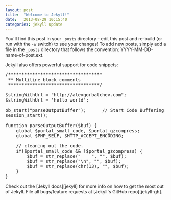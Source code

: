 ```yaml
---
layout: post
title:  "Welcome to Jekyll!"
date:   2013-08-29 10:15:40
categories: jekyll update
---
```


You'll find this post in your `_posts` directory - edit this post and re-build (or run with the `-w` switch) to see your changes!
To add new posts, simply add a file in the `_posts` directory that follows the convention: YYYY-MM-DD-name-of-post.ext.

Jekyll also offers powerful support for code snippets:

<div class="high-light-area">
<pre class="brush: js">
/***********************************
 ** Multiline block comments
 **********************************/
 
$stringWithUrl = "http://alexgorbatchev.com";
$stringWithUrl = 'hello world';
 
ob_start("parseOutputBuffer");      // Start Code Buffering
session_start();
 
function parseOutputBuffer($buf) {
    global $portal_small_code, $portal_gzcompress;
    global $PHP_SELF, $HTTP_ACCEPT_ENCODING;
 
    // cleaning out the code.
    if($portal_small_code && !$portal_gzcompress) {
        $buf = str_replace("    ", "", $buf);
        $buf = str_replace("\n", "", $buf);
        $buf = str_replace(chr(13), "", $buf);
    }
}
</pre>
</div>
Check out the [Jekyll docs][jekyll] for more info on how to get the most out of Jekyll. File all bugs/feature requests at [Jekyll's GitHub repo][jekyll-gh].

[jekyll-gh]: https://github.com/mojombo/jekyll
[jekyll]:    http://jekyllrb.com
